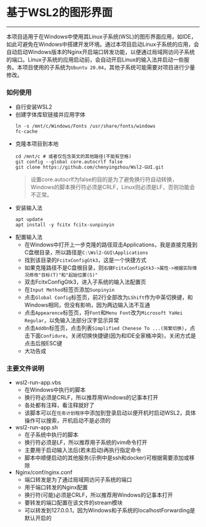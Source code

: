 # 基于WSL2的图形界面

---
本项目适用于在Windows中使用其Linux子系统(WSL)的图形界面应用，如IDE，如此可避免在Windows中搭建开发环境。通过本项目启动Linux子系统的应用，会自动启动Windows版本的Nginx开启端口转发功能，以便通过局域网访问子系统的端口。Linux子系统的应用启动前，会自动开启Linux的输入法并启动一些服务。本项目使用的子系统为`Ubuntu 20.04`，其他子系统可能需要对项目进行少量修改。

### 如何使用
- 自行安装WSL2
- 创建字体库软链接并应用字体
  ```shell
  ln -s /mnt/c/Windows/Fonts /usr/share/fonts/windows
  fc-cache
  ```
- 克隆本项目到本地
  ```shell
  cd /mnt/c # 或者仅包含英文的其他路径(不能有空格)
  git config --global core.autocrlf false
  git clone https://github.com/chenyingzhou/Wsl2-GUI.git
  ```
  > 设置core.autocrlf为false的目的是为了避免换行符自动转换，Windows的脚本换行符必须是CRLF，Linux则必须是LF，否则功能会不正常。
- 安装输入法
  ```shell
  apt update
  apt install -y fcitx fcitx-sunpinyin
  ```
- 配置输入法
  - 在Windows中打开上一步克隆的路径双击Applications，我是直接克隆到C盘根目录，所以路径是`C:\Wsl2-GUI\Applications`
  - 找到该目录的`FcitxConfigGtk3`，这是一个快捷方式
  - 如果克隆路径不是C盘根目录，则`右键FcitxConfigGtk3->属性->根据实际情况修改"目标(T)"和"起始位置(S)"`
  - 双击FcitxConfigGtk3，进入子系统的输入法配置页
  - 在`Input Method`标签页添加`Sunpinyin`
  - 点击`Global Config`标签页，前2行全部改为`LShift`作为中英切换键，和Windows相同，但没有影响，因为两边输入法不互通
  - 点击`Appearence`标签页，将`Font`和`Menu Font`改为`Microsoft YaHei Regular`，以免输入法部分汉字显示异常
  - 点击`AddOn`标签页，点击列表`Simplified Chenese To ...(简繁切换)`，点击下面`Confidure`，关闭切换快捷键(因为和IDE全家桶冲突)，关闭方式是点击后按ESC键
  - 大功告成

### 主要文件说明
- wsl2-run-app.vbs
  - 在Windows中执行的脚本
  - 换行符必须是CRLF，所以推荐用Windows的记事本打开
  - 各处都有注释，看注释就好了
  - 该脚本可以在`任务计划程序`中添加到登录启动以便开机时启动WSL2，具体操作可以搜索，开机启动不是必须的
- wsl2-run-app.sh
  - 在子系统中执行的脚本
  - 换行符必须是LF，所以推荐用子系统的vim命令打开
  - 主要用于启动输入法后(若未启动)再执行指定命令
  - 脚本中顺便启动的其他服务(示例中是ssh和docker)可根据需要添加或移除
- Nginx/conf/nginx.conf
  - 端口转发是为了通过局域网访问子系统的端口
  - 用于端口转发的Nginx配置
  - 换行符(可能)必须是CRLF，所以推荐用Windows的记事本打开
  - 要转发的端口配置在该文件的stream模块
  - 可以转发到127.0.0.1，因为Windows和子系统的localhostForwarding是默认开启的
